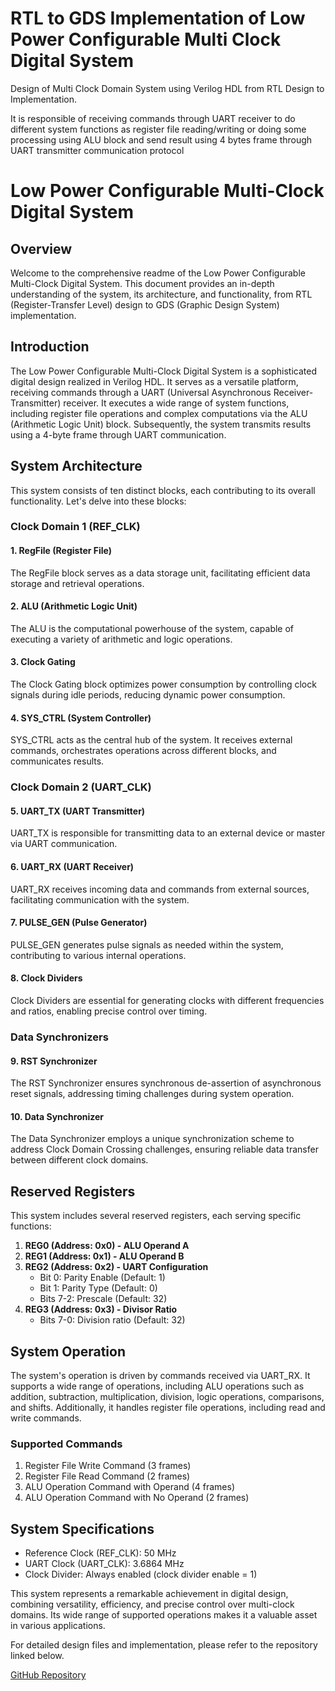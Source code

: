 # RTL to GDS Implementation of Low Power Configurable Multi Clock Digital System
Design of Multi Clock Domain System using Verilog HDL from RTL Design to Implementation.

It is responsible of receiving commands through UART receiver to do different system functions as register file reading/writing or doing some processing using ALU block and send result using 4 bytes frame through UART transmitter communication protocol
# Low Power Configurable Multi-Clock Digital System

## Overview

Welcome to the comprehensive readme of the Low Power Configurable Multi-Clock Digital System. This document provides an in-depth understanding of the system, its architecture, and functionality, from RTL (Register-Transfer Level) design to GDS (Graphic Design System) implementation.

## Introduction

The Low Power Configurable Multi-Clock Digital System is a sophisticated digital design realized in Verilog HDL. It serves as a versatile platform, receiving commands through a UART (Universal Asynchronous Receiver-Transmitter) receiver. It executes a wide range of system functions, including register file operations and complex computations via the ALU (Arithmetic Logic Unit) block. Subsequently, the system transmits results using a 4-byte frame through UART communication.

## System Architecture

This system consists of ten distinct blocks, each contributing to its overall functionality. Let's delve into these blocks:

### Clock Domain 1 (REF_CLK)

#### 1. RegFile (Register File)

The RegFile block serves as a data storage unit, facilitating efficient data storage and retrieval operations.

#### 2. ALU (Arithmetic Logic Unit)

The ALU is the computational powerhouse of the system, capable of executing a variety of arithmetic and logic operations.

#### 3. Clock Gating

The Clock Gating block optimizes power consumption by controlling clock signals during idle periods, reducing dynamic power consumption.

#### 4. SYS_CTRL (System Controller)

SYS_CTRL acts as the central hub of the system. It receives external commands, orchestrates operations across different blocks, and communicates results.

### Clock Domain 2 (UART_CLK)

#### 5. UART_TX (UART Transmitter)

UART_TX is responsible for transmitting data to an external device or master via UART communication.

#### 6. UART_RX (UART Receiver)

UART_RX receives incoming data and commands from external sources, facilitating communication with the system.

#### 7. PULSE_GEN (Pulse Generator)

PULSE_GEN generates pulse signals as needed within the system, contributing to various internal operations.

#### 8. Clock Dividers

Clock Dividers are essential for generating clocks with different frequencies and ratios, enabling precise control over timing.

### Data Synchronizers

#### 9. RST Synchronizer

The RST Synchronizer ensures synchronous de-assertion of asynchronous reset signals, addressing timing challenges during system operation.

#### 10. Data Synchronizer

The Data Synchronizer employs a unique synchronization scheme to address Clock Domain Crossing challenges, ensuring reliable data transfer between different clock domains.

## Reserved Registers

This system includes several reserved registers, each serving specific functions:

1. **REG0 (Address: 0x0) - ALU Operand A**
2. **REG1 (Address: 0x1) - ALU Operand B**
3. **REG2 (Address: 0x2) - UART Configuration**
   - Bit 0: Parity Enable (Default: 1)
   - Bit 1: Parity Type (Default: 0)
   - Bits 7-2: Prescale (Default: 32)
4. **REG3 (Address: 0x3) - Divisor Ratio**
   - Bits 7-0: Division ratio (Default: 32)

## System Operation

The system's operation is driven by commands received via UART_RX. It supports a wide range of operations, including ALU operations such as addition, subtraction, multiplication, division, logic operations, comparisons, and shifts. Additionally, it handles register file operations, including read and write commands.

### Supported Commands

1. Register File Write Command (3 frames)
2. Register File Read Command (2 frames)
3. ALU Operation Command with Operand (4 frames)
4. ALU Operation Command with No Operand (2 frames)

## System Specifications

- Reference Clock (REF_CLK): 50 MHz
- UART Clock (UART_CLK): 3.6864 MHz
- Clock Divider: Always enabled (clock divider enable = 1)

This system represents a remarkable achievement in digital design, combining versatility, efficiency, and precise control over multi-clock domains. Its wide range of supported operations makes it a valuable asset in various applications.

For detailed design files and implementation, please refer to the repository linked below.

[GitHub Repository]([repository-link](https://github.com/AhmedAmrAbdellatif1/Multi-Clock-Domain-System/tree/f0ffc176a911d5b889440c45f0cda5d3c369ddea/System%20Top)https://github.com/AhmedAmrAbdellatif1/Multi-Clock-Domain-System/tree/f0ffc176a911d5b889440c45f0cda5d3c369ddea/System%20Top)
